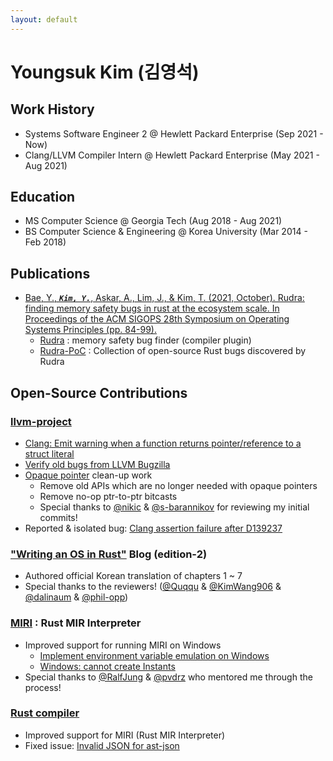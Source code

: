 ```yaml
---
layout: default
---
```


# Youngsuk Kim (김영석)

## Work History
* Systems Software Engineer 2 @ Hewlett Packard Enterprise (Sep 2021 - Now)
* Clang/LLVM Compiler Intern @ Hewlett Packard Enterprise (May 2021 - Aug 2021)

## Education
* MS Computer Science @ Georgia Tech (Aug 2018 - Aug 2021)
* BS Computer Science & Engineering @ Korea University (Mar 2014 - Feb 2018)

## Publications
* [Bae, Y., ***`Kim, Y.`***, Askar, A., Lim, J., & Kim, T. (2021, October). Rudra: finding memory safety bugs in rust at the ecosystem scale. In Proceedings of the ACM SIGOPS 28th Symposium on Operating Systems Principles (pp. 84-99).](https://dl.acm.org/doi/10.1145/3477132.3483570)
  * [Rudra](https://github.com/sslab-gatech/Rudra) : memory safety bug finder (compiler plugin)
  * [Rudra-PoC](https://github.com/sslab-gatech/Rudra-PoC) : Collection of open-source Rust bugs discovered by Rudra

## Open-Source Contributions

### [llvm-project](https://github.com/llvm/llvm-project/commits?author=JOE1994)
* [Clang: Emit warning when a function returns pointer/reference to a struct literal](https://github.com/llvm/llvm-project/pull/83741)
* [Verify old bugs from LLVM Bugzilla](https://github.com/llvm/llvm-project/issues?q=label%3Abugzilla+commenter%3AJOE1994)
* [Opaque pointer](https://llvm.org/docs/OpaquePointers.html) clean-up work
  * Remove old APIs which are no longer needed with opaque pointers
  * Remove no-op ptr-to-ptr bitcasts
  * Special thanks to [@nikic](https://github.com/nikic) & [@s-barannikov](https://github.com/s-barannikov) for reviewing my initial commits!
* Reported & isolated bug: [Clang assertion failure after D139237](https://github.com/llvm/llvm-project/issues/59602)

### ["Writing an OS in Rust"](https://github.com/phil-opp/blog_os/commits?author=JOE1994) Blog (edition-2)
* Authored official Korean translation of chapters 1 ~ 7
* Special thanks to the reviewers! ([@Quqqu](https://github.com/QuqqU) & [@KimWang906](https://github.com/KimWang906) & [@dalinaum](https://github.com/dalinaum) & [@phil-opp](https://github.com/phil-opp))

### [MIRI](https://github.com/rust-lang/miri/commits?author=JOE1994) : Rust MIR Interpreter
* Improved support for running MIRI on Windows
  * [Implement environment variable emulation on Windows](https://github.com/rust-lang/miri/issues/707)
  * [Windows: cannot create Instants](https://github.com/rust-lang/miri/issues/1291)
* Special thanks to [@RalfJung](https://github.com/RalfJung) & [@pvdrz](https://github.com/pvdrz) who mentored me through the process!

### [Rust compiler](https://github.com/rust-lang/rust/commits?author=JOE1994)
* Improved support for MIRI (Rust MIR Interpreter)
* Fixed issue: [Invalid JSON for ast-json](https://github.com/rust-lang/rust/issues/71086)
